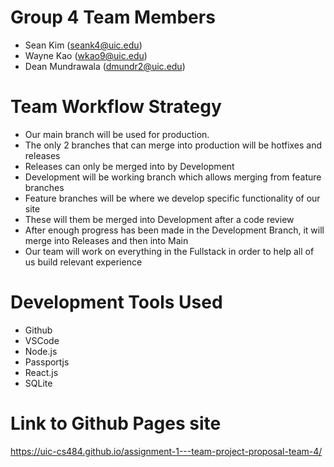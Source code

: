 # Group 4 Team Members

- Sean Kim (seank4@uic.edu)
- Wayne Kao (wkao9@uic.edu)
- Dean Mundrawala (dmundr2@uic.edu)

# Team Workflow Strategy

- Our main branch will be used for production.
- The only 2 branches that can merge into production will be hotfixes and releases
- Releases can only be merged into by Development
- Development will be working branch which allows merging from feature branches
- Feature branches will be where we develop specific functionality of our site
- These will them be merged into Development after a code review
- After enough progress has been made in the Development Branch, it will merge into Releases and then into Main
- Our team will work on everything in the Fullstack in order to help all of us build relevant experience

# Development Tools Used

- Github
- VSCode
- Node.js
- Passportjs
- React.js
- SQLite

# Link to Github Pages site
https://uic-cs484.github.io/assignment-1---team-project-proposal-team-4/  
